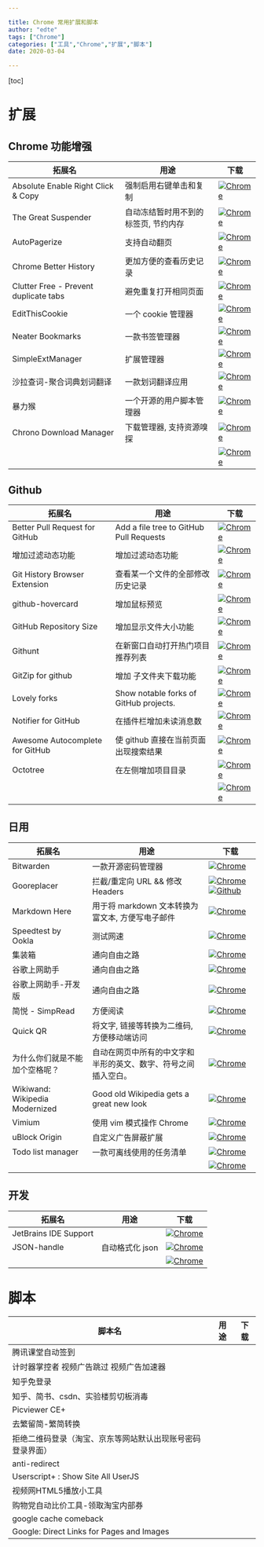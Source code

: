 ```yaml
---

title: Chrome 常用扩展和脚本
author: "edte" 
tags: ["Chrome"]
categories: ["工具","Chrome","扩展","脚本"] 
date: 2020-03-04 

---
```


[toc]


# 扩展

## Chrome 功能增强

| 拓展名 | 用途 | 下载 |
| ----- | ----| --- |
| Absolute Enable Right Click & Copy | 强制启用右键单击和复制 |[![Chrome](https://tva1.sinaimg.cn/large/7a6a15d5gy1frpw0218hnj200g00gt8h.jpg)](https://chrome.google.com/webstore/detail/absolute-enable-right-cli/jdocbkpgdakpekjlhemmfcncgdjeiika)|
| The Great Suspender | 自动冻结暂时用不到的标签页, 节约内存 |[![Chrome](https://tva1.sinaimg.cn/large/7a6a15d5gy1frpw0218hnj200g00gt8h.jpg)](https://chrome.google.com/webstore/detail/the-great-suspender/klbibkeccnjlkjkiokjodocebajanakg?hl=zh-CN)|
| AutoPagerize | 支持自动翻页 |[![Chrome](https://tva1.sinaimg.cn/large/7a6a15d5gy1frpw0218hnj200g00gt8h.jpg)](https://chrome.google.com/webstore/detail/autopagerize/igiofjhpmpihnifddepnpngfjhkfenbp?hl=zh-CN)|
| Chrome Better History | 更加方便的查看历史记录 |[![Chrome](https://tva1.sinaimg.cn/large/7a6a15d5gy1frpw0218hnj200g00gt8h.jpg)](https://chrome.google.com/webstore/detail/chrome-better-history/aadbaagbanfijdnflkhepgjmhlpppbad)|
| Clutter Free - Prevent duplicate tabs | 避免重复打开相同页面 |[![Chrome](https://tva1.sinaimg.cn/large/7a6a15d5gy1frpw0218hnj200g00gt8h.jpg)](https://chrome.google.com/webstore/detail/clutter-free-prevent-dupl/iipjdmnoigaobkamfhnojmglcdbnfaaf)|
| EditThisCookie | 一个 cookie 管理器 |[![Chrome](https://tva1.sinaimg.cn/large/7a6a15d5gy1frpw0218hnj200g00gt8h.jpg)](https://chrome.google.com/webstore/detail/editthiscookie/fngmhnnpilhplaeedifhccceomclgfbg?hl=zh-CN)|
| Neater Bookmarks | 一款书签管理器 |[![Chrome](https://tva1.sinaimg.cn/large/7a6a15d5gy1frpw0218hnj200g00gt8h.jpg)](https://chrome.google.com/webstore/detail/neater-bookmarks/ofgjggbjanlhbgaemjbkiegeebmccifi?hl=zh-CN)|
| SimpleExtManager | 扩展管理器 |[![Chrome](https://tva1.sinaimg.cn/large/7a6a15d5gy1frpw0218hnj200g00gt8h.jpg)](https://chrome.google.com/webstore/detail/simpleextmanager/kniehgiejgnnpgojkdhhjbgbllnfkfdk)|
| 沙拉查词-聚合词典划词翻译 | 一款划词翻译应用 |[![Chrome](https://tva1.sinaimg.cn/large/7a6a15d5gy1frpw0218hnj200g00gt8h.jpg)](https://chrome.google.com/webstore/detail/%E6%B2%99%E6%8B%89%E6%9F%A5%E8%AF%8D-%E8%81%9A%E5%90%88%E8%AF%8D%E5%85%B8%E5%88%92%E8%AF%8D%E7%BF%BB%E8%AF%91/cdonnmffkdaoajfknoeeecmchibpmkmg?hl=zh-CN)|
| 暴力猴 | 一个开源的用户脚本管理器 |[![Chrome](https://tva1.sinaimg.cn/large/7a6a15d5gy1frpw0218hnj200g00gt8h.jpg)](https://chrome.google.com/webstore/detail/violentmonkey/jinjaccalgkegednnccohejagnlnfdag?hl=zh-CN)|
| Chrono Download Manager               | 下载管理器, 支持资源嗅探 |[![Chrome](https://img2020.cnblogs.com/blog/1823594/202003/1823594-20200323193124037-1221339147.png)](https://crx.dam.io/ext/mciiogijehkdemklbdcbfkefimifhecn.html)|
|       |     |[![Chrome](https://tva1.sinaimg.cn/large/7a6a15d5gy1frpw0218hnj200g00gt8h.jpg)]()|



## Github
| 拓展名 | 用途 | 下载 |
| ----- | ----| --- |
| Better Pull Request for GitHub | Add a file tree to GitHub Pull Requests |[![Chrome](https://tva1.sinaimg.cn/large/7a6a15d5gy1frpw0218hnj200g00gt8h.jpg)](https://chrome.google.com/webstore/detail/better-pull-request-for-g/nfhdjopbhlggibjlimhdbogflgmbiahc?hl=zh-CN)|
| 增加过滤动态功能 | 增加过滤动态功能 |[![Chrome](https://tva1.sinaimg.cn/large/7a6a15d5gy1frpw0218hnj200g00gt8h.jpg)](https://chrome.google.com/webstore/detail/dashboard-filter-for-gith/pcnaddhmngnnpookfhhamkelhhakimdg)|
| Git History Browser Extension | 查看某一个文件的全部修改历史记录 |[![Chrome](https://tva1.sinaimg.cn/large/7a6a15d5gy1frpw0218hnj200g00gt8h.jpg)](https://chrome.google.com/webstore/detail/git-history-browser-exten/laghnmifffncfonaoffcndocllegejnf?hl=es-419)|
| github-hovercard | 增加鼠标预览 |[![Chrome](https://tva1.sinaimg.cn/large/7a6a15d5gy1frpw0218hnj200g00gt8h.jpg)](https://chrome.google.com/webstore/detail/github-hovercard/mmoahbbnojgkclgceahhakhnccimnplk)|
| GitHub Repository Size | 增加显示文件大小功能 |[![Chrome](https://tva1.sinaimg.cn/large/7a6a15d5gy1frpw0218hnj200g00gt8h.jpg)](https://chrome.google.com/webstore/detail/github-repository-size/apnjnioapinblneaedefcnopcjepgkci)|
| Githunt | 在新窗口自动打开热门项目推荐列表 |[![Chrome](https://tva1.sinaimg.cn/large/7a6a15d5gy1frpw0218hnj200g00gt8h.jpg)](https://chrome.google.com/webstore/detail/githunt/khpcnaokfebphakjgdgpinmglconplhp)|
| GitZip for github | 增加 子文件夹下载功能 |[![Chrome](https://tva1.sinaimg.cn/large/7a6a15d5gy1frpw0218hnj200g00gt8h.jpg)](https://chrome.google.com/webstore/detail/gitzip-for-github/ffabmkklhbepgcgfonabamgnfafbdlkn)|
| Lovely forks | Show notable forks of GitHub projects. |[![Chrome](https://tva1.sinaimg.cn/large/7a6a15d5gy1frpw0218hnj200g00gt8h.jpg)](https://chrome.google.com/webstore/detail/lovely-forks/ialbpcipalajnakfondkflpkagbkdoib)|
| Notifier for GitHub | 在插件栏增加未读消息数 |[![Chrome](https://tva1.sinaimg.cn/large/7a6a15d5gy1frpw0218hnj200g00gt8h.jpg)](https://chrome.google.com/webstore/detail/notifier-for-github/lmjdlojahmbbcodnpecnjnmlddbkjhnn)|
| Awesome Autocomplete for GitHub | 使 github 直接在当前页面出现搜索结果 |[![Chrome](https://tva1.sinaimg.cn/large/7a6a15d5gy1frpw0218hnj200g00gt8h.jpg)](https://chrome.google.com/webstore/detail/awesome-autocomplete-for/djkfdjpoelphhdclfjhnffmnlnoknfnd)|
| Octotree | 在左侧增加项目目录 |[![Chrome](https://tva1.sinaimg.cn/large/7a6a15d5gy1frpw0218hnj200g00gt8h.jpg)](https://chrome.google.com/webstore/detail/octotree/bkhaagjahfmjljalopjnoealnfndnagc?hl=zh-CN)|
|       |     |[![Chrome](https://tva1.sinaimg.cn/large/7a6a15d5gy1frpw0218hnj200g00gt8h.jpg)]()|


## 日用
| 拓展名 | 用途 | 下载 |
| ----- | ----| --- |
| Bitwarden | 一款开源密码管理器 |[![Chrome](https://tva1.sinaimg.cn/large/7a6a15d5gy1frpw0218hnj200g00gt8h.jpg)](https://chrome.google.com/webstore/detail/better-pull-request-for-g/nfhdjopbhlggibjlimhdbogflgmbiahc?hl=zh-CN)|
| Gooreplacer | 拦截/重定向 URL && 修改 Headers |[![Chrome](https://tva1.sinaimg.cn/large/7a6a15d5gy1frpw0218hnj200g00gt8h.jpg)](https://chrome.google.com/webstore/detail/gooreplacer/jnlkjeecojckkigmchmfoigphmgkgbip)[![Github](https://img2020.cnblogs.com/blog/1823594/202003/1823594-20200323193124037-1221339147.png)](https://github.com/jiacai2050/gooreplacer)|
| Markdown Here | 用于将 markdown 文本转换为富文本, 方便写电子邮件 |[![Chrome](https://tva1.sinaimg.cn/large/7a6a15d5gy1frpw0218hnj200g00gt8h.jpg)](https://chrome.google.com/webstore/detail/markdown-here/elifhakcjgalahccnjkneoccemfahfoa?hl=zh-CN)|
| Speedtest by Ookla | 测试网速 |[![Chrome](https://tva1.sinaimg.cn/large/7a6a15d5gy1frpw0218hnj200g00gt8h.jpg)](https://chrome.google.com/webstore/detail/speedtest-by-ookla/pgjjikdiikihdfpoppgaidccahalehjh)|
| 集装箱 | 通向自由之路 |[![Chrome](https://tva1.sinaimg.cn/large/7a6a15d5gy1frpw0218hnj200g00gt8h.jpg)]([https://chrome.google.com/webstore/detail/%E9%9B%86%E8%A3%85%E7%AE%B1/kbgigmcnifmaklccibmlepmahpfdhjch?hl=zh-CN](https://chrome.google.com/webstore/detail/集装箱/kbgigmcnifmaklccibmlepmahpfdhjch?hl=zh-CN))|
| 谷歌上网助手 | 通向自由之路 |[![Chrome](https://tva1.sinaimg.cn/large/7a6a15d5gy1frpw0218hnj200g00gt8h.jpg)](https://chrome.google.com/webstore/detail/%E8%B0%B7%E6%AD%8C%E4%B8%8A%E7%BD%91%E5%8A%A9%E6%89%8B/nonmafimegllfoonjgplbabhmgfanaka?hl=zh-CN)|
| 谷歌上网助手-开发版 | 通向自由之路 |[![Chrome](https://tva1.sinaimg.cn/large/7a6a15d5gy1frpw0218hnj200g00gt8h.jpg)](https://chrome.google.com/webstore/detail/谷歌上网助手-开发版/cieikaeocafmceoapfogpffaalkncpkc?hl=zh-CN)|
| 简悦 - SimpRead | 方便阅读 |[![Chrome](https://tva1.sinaimg.cn/large/7a6a15d5gy1frpw0218hnj200g00gt8h.jpg)](https://chrome.google.com/webstore/detail/simpread-reader-view/ijllcpnolfcooahcekpamkbidhejabll?hl=zh-CN)|
| Quick QR | 将文字, 链接等转换为二维码, 方便移动端访问 |[![Chrome](https://tva1.sinaimg.cn/large/7a6a15d5gy1frpw0218hnj200g00gt8h.jpg)](https://chrome.google.com/webstore/detail/quick-qr-code-generator/afpbjjgbdimpioenaedcjgkaigggcdpp)|
| 为什么你们就是不能加个空格呢？ | 自动在网页中所有的中文字和半形的英文、数字、符号之间插入空白。 |[![Chrome](https://tva1.sinaimg.cn/large/7a6a15d5gy1frpw0218hnj200g00gt8h.jpg)]([https://chrome.google.com/webstore/detail/%E7%82%BA%E4%BB%80%E9%BA%BC%E4%BD%A0%E5%80%91%E5%B0%B1%E6%98%AF%E4%B8%8D%E8%83%BD%E5%8A%A0%E5%80%8B%E7%A9%BA%E6%A0%BC%E5%91%A2%EF%BC%9F/paphcfdffjnbcgkokihcdjliihicmbpd?hl=zh-CN](https://chrome.google.com/webstore/detail/為什麼你們就是不能加個空格呢？/paphcfdffjnbcgkokihcdjliihicmbpd?hl=zh-CN))|
| Wikiwand: Wikipedia Modernized | Good old Wikipedia gets a great new look |[![Chrome](https://tva1.sinaimg.cn/large/7a6a15d5gy1frpw0218hnj200g00gt8h.jpg)](https://chrome.google.com/webstore/detail/wikiwand-wikipedia-modern/emffkefkbkpkgpdeeooapgaicgmcbolj?hl=zh-CN)|
| Vimium | 使用 vim 模式操作 Chrome |[![Chrome](https://tva1.sinaimg.cn/large/7a6a15d5gy1frpw0218hnj200g00gt8h.jpg)](https://chrome.google.com/webstore/detail/vimium/dbepggeogbaibhgnhhndojpepiihcmeb)|
| uBlock Origin                  | 自定义广告屏蔽扩展 |[![Chrome](https://tva1.sinaimg.cn/large/7a6a15d5gy1frpw0218hnj200g00gt8h.jpg)](https://chrome.google.com/webstore/detail/ublock-origin/cjpalhdlnbpafiamejdnhcphjbkeiagm?hl=zh-CN)|
| Todo list manager | 一款可离线使用的任务清单 |[![Chrome](https://tva1.sinaimg.cn/large/7a6a15d5gy1frpw0218hnj200g00gt8h.jpg)](https://chrome.google.com/webstore/detail/todo-list-manager/lfhdphnciighhnfcdfafblgfnndchkea?hl=zh-CN)|
|       |     |[![Chrome](https://tva1.sinaimg.cn/large/7a6a15d5gy1frpw0218hnj200g00gt8h.jpg)]()|






## 开发
| 拓展名 | 用途 | 下载 |
| ----- | ----| --- |
| JetBrains IDE Support |  |[![Chrome](https://tva1.sinaimg.cn/large/7a6a15d5gy1frpw0218hnj200g00gt8h.jpg)]()|
| JSON-handle | 自动格式化 json |[![Chrome](https://tva1.sinaimg.cn/large/7a6a15d5gy1frpw0218hnj200g00gt8h.jpg)](https://chrome.google.com/webstore/detail/json-handle/iahnhfdhidomcpggpaimmmahffihkfnj?hl=zh-CN)|
|       |     |[![Chrome](https://tva1.sinaimg.cn/large/7a6a15d5gy1frpw0218hnj200g00gt8h.jpg)]()|



# 脚本
| 脚本名 | 用途 | 下载 |
| ----- | ---- | ---- |
| 腾讯课堂自动签到 |      |      |
| 计时器掌控者 视频广告跳过 视频广告加速器 | | |
| 知乎免登录 | | |
| 知乎、简书、csdn、实验楼剪切板消毒 | | |
| Picviewer CE+ | | |
| 去繁留简-繁简转换 | | |
| 拒绝二维码登录（淘宝、京东等网站默认出现账号密码登录界面） | | |
| anti-redirect | | |
| Userscript+ : Show Site All UserJS | | |
| 视频网HTML5播放小工具 | | |
| 购物党自动比价工具-领取淘宝内部券 | | |
| google cache comeback | | |
| Google: Direct Links for Pages and Images | | |





